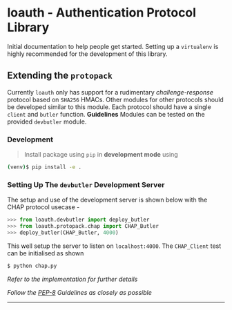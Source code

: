 # loauth - Authentication Protocol Library
Initial documentation to help people get started. Setting up a `virtualenv` is highly recommended for the development of this library.

## Extending the `protopack` 
Currently `loauth` only has support for a rudimentary *challenge-response* protocol based on `SHA256` HMACs. Other modules for other protocols should be developed similar to this module. Each protocol should have a single `client` and `butler` function. 
**Guidelines** Modules can be tested on the provided `devbutler` module.

### Development
> Install package using `pip` in **development mode** using

```bash 
(venv)$ pip install -e .
```

### Setting Up The `devbutler` Development Server

The setup and use of the development server is shown below with the CHAP protocol usecase -
```python
>>> from loauth.devbutler import deploy_butler
>>> from loauth.protopack.chap import CHAP_Butler
>>> deploy_butler(CHAP_Butler, 4000)
```
This well setup the server to listen on `localhost:4000`. The `CHAP_Client` test can be initialised as shown
```bash
$ python chap.py
```
*Refer to the implementation for further details*

*Follow the [PEP-8](https://www.python.org/dev/peps/pep-0008/) Guidelines as closely as possible*
___
